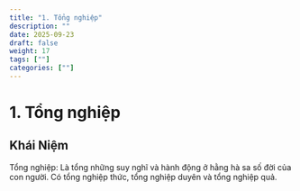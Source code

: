 ```yaml
---
title: "1. Tổng nghiệp"
description: ""
date: 2025-09-23
draft: false
weight: 17
tags: [""]
categories: [""]
---
```


# 1. Tổng nghiệp

<!-- **Mã khái niệm:** NT0502  
**Nhóm:** V. Phương pháp -->

## Khái Niệm

Tổng nghiệp: Là tổng những suy nghĩ và hành động ở hằng hà sa số đời của con người. Có tổng nghiệp thức, tổng nghiệp duyên và tổng nghiệp quả.




